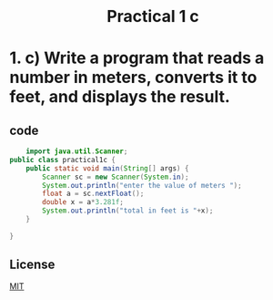 <h1 align="center" style="margin-top: 0px;">Practical 1 c
</h1>

# 1. 	c) Write a program that reads a number in meters, converts it to feet, and displays  the result. 	

## code
```java
    import java.util.Scanner;
public class practical1c {
    public static void main(String[] args) {
        Scanner sc = new Scanner(System.in);
        System.out.println("enter the value of meters ");
        float a = sc.nextFloat();
        double x = a*3.281f;
        System.out.println("total in feet is "+x);
    }                        
    
}
```
## License
[MIT](https://hiren14.github.io/java_lab_050/LICENSE)